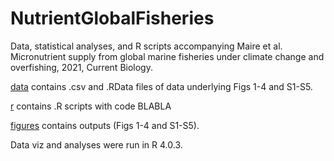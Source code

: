 # NutrientGlobalFisheries

Data, statistical analyses, and R scripts accompanying Maire et al. Micronutrient supply from global marine fisheries under climate change and overfishing, 2021, Current Biology.

[data](/data) contains .csv and .RData files of data underlying Figs 1-4 and S1-S5.

[r](/r) contains .R scripts with code BLABLA

[figures](/figures) contains outputs (Figs 1-4 and S1-S5).

Data viz and analyses were run in R 4.0.3.
